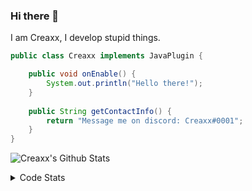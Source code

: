 ### Hi there 👋

I am Creaxx, I develop stupid things. 

```java
public class Creaxx implements JavaPlugin {

    public void onEnable() {
        System.out.println("Hello there!");
    }
    
    public String getContactInfo() {
        return "Message me on discord: Creaxx#0001";
    }
}
```

![Creaxx's Github Stats](https://github-readme-stats.vercel.app/api?username=CreaxxOG&show_icons=true&theme=dark&count_private=true)

<details>
  <summary>Code Stats</summary>

<!--START_SECTION:waka-->
![Code Time](http://img.shields.io/badge/Code%20Time-875%20hrs%2035%20mins-blue)

![Lines of code](https://img.shields.io/badge/From%20Hello%20World%20I%27ve%20Written-3%20Thousand%20lines%20of%20code-blue)

**🐱 My GitHub Data** 

> 🏆 505 Contributions in the Year 2022
 > 
> 📦 227.2 kB Used in GitHub's Storage 
 > 
> 🚫 Not Opted to Hire
 > 
> 📜 3 Public Repositories 
 > 
> 🔑 2 Private Repositories  
 > 
**I'm a Night 🦉** 

```text
🌞 Morning    15 commits     █░░░░░░░░░░░░░░░░░░░░░░░░   4.62% 
🌆 Daytime    137 commits    ██████████░░░░░░░░░░░░░░░   42.15% 
🌃 Evening    152 commits    ███████████░░░░░░░░░░░░░░   46.77% 
🌙 Night      21 commits     █░░░░░░░░░░░░░░░░░░░░░░░░   6.46%

```
📅 **I'm Most Productive on Wednesday** 

```text
Monday       52 commits     ████░░░░░░░░░░░░░░░░░░░░░   16.0% 
Tuesday      62 commits     ████░░░░░░░░░░░░░░░░░░░░░   19.08% 
Wednesday    67 commits     █████░░░░░░░░░░░░░░░░░░░░   20.62% 
Thursday     38 commits     ███░░░░░░░░░░░░░░░░░░░░░░   11.69% 
Friday       35 commits     ██░░░░░░░░░░░░░░░░░░░░░░░   10.77% 
Saturday     39 commits     ███░░░░░░░░░░░░░░░░░░░░░░   12.0% 
Sunday       32 commits     ██░░░░░░░░░░░░░░░░░░░░░░░   9.85%

```


📊 **This Week I Spent My Time On** 

```text
💬 Programming Languages: 
Java                     15 hrs 49 mins      ██████████████████████░░░   89.46% 
XML                      1 hr 1 min          █░░░░░░░░░░░░░░░░░░░░░░░░   5.8% 
Kotlin                   17 mins             ░░░░░░░░░░░░░░░░░░░░░░░░░   1.69% 
YAML                     10 mins             ░░░░░░░░░░░░░░░░░░░░░░░░░   1.01% 
TypeScript               7 mins              ░░░░░░░░░░░░░░░░░░░░░░░░░   0.74%

🔥 Editors: 
IntelliJ                 17 hrs 41 mins      █████████████████████████   100.0%

```

**I Mostly Code in Java** 

```text
Java                     6 repos             ████████████████░░░░░░░░░   66.67% 
EJS                      1 repo              ██░░░░░░░░░░░░░░░░░░░░░░░   11.11% 
Kotlin                   1 repo              ██░░░░░░░░░░░░░░░░░░░░░░░   11.11% 
Python                   1 repo              ██░░░░░░░░░░░░░░░░░░░░░░░   11.11%

```



 Last Updated on 11/09/2022 06:33:42 UTC
<!--END_SECTION:waka-->
</details>
